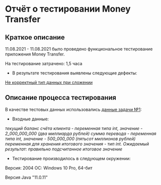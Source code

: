 # Отчёт о тестировании Money Transfer
## Краткое описание
11.08.2021 - 11.08.2021 было проведено функциональное тестирование приложения Money Transfer.

На тестирование затрачено: 1,5 часа

* В результате тестирования выявлены следующие дефекты:

[Не корректный тип данных при сложении](https://github.com/KiraKoddy/java2.1/issues/1)

## Описание процесса тестирования

В качестве тестовых данных использовались [данные задачи №1](https://github.com/netology-code/javaqa-homeworks/tree/master/programming):

* Входные данные:

 *текущий баланс счёта клиента - переменная типа int, значение - 2_000_000_000 (два миллиарда рублей)
 cумма перевода - переменная типа int, значение - 500_000_000 (пятьсот миллионов рублей)
 переменная для хранения итогового значения - тип int. Ожидаемый результат: правильно подсчитанное итоговое значение*

* Тестирование производилось в следующем окружении:

Версия: 2004 ОС: Windows 10 Pro, 64-бит

Версия Java "11.0.11"
